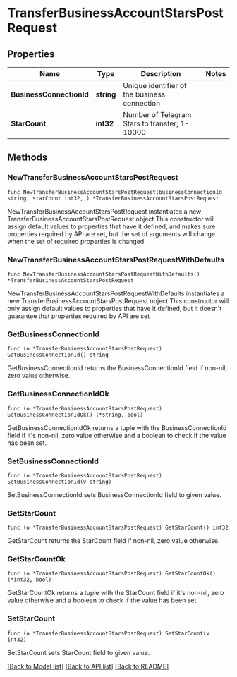 # TransferBusinessAccountStarsPostRequest

## Properties

Name | Type | Description | Notes
------------ | ------------- | ------------- | -------------
**BusinessConnectionId** | **string** | Unique identifier of the business connection | 
**StarCount** | **int32** | Number of Telegram Stars to transfer; 1-10000 | 

## Methods

### NewTransferBusinessAccountStarsPostRequest

`func NewTransferBusinessAccountStarsPostRequest(businessConnectionId string, starCount int32, ) *TransferBusinessAccountStarsPostRequest`

NewTransferBusinessAccountStarsPostRequest instantiates a new TransferBusinessAccountStarsPostRequest object
This constructor will assign default values to properties that have it defined,
and makes sure properties required by API are set, but the set of arguments
will change when the set of required properties is changed

### NewTransferBusinessAccountStarsPostRequestWithDefaults

`func NewTransferBusinessAccountStarsPostRequestWithDefaults() *TransferBusinessAccountStarsPostRequest`

NewTransferBusinessAccountStarsPostRequestWithDefaults instantiates a new TransferBusinessAccountStarsPostRequest object
This constructor will only assign default values to properties that have it defined,
but it doesn't guarantee that properties required by API are set

### GetBusinessConnectionId

`func (o *TransferBusinessAccountStarsPostRequest) GetBusinessConnectionId() string`

GetBusinessConnectionId returns the BusinessConnectionId field if non-nil, zero value otherwise.

### GetBusinessConnectionIdOk

`func (o *TransferBusinessAccountStarsPostRequest) GetBusinessConnectionIdOk() (*string, bool)`

GetBusinessConnectionIdOk returns a tuple with the BusinessConnectionId field if it's non-nil, zero value otherwise
and a boolean to check if the value has been set.

### SetBusinessConnectionId

`func (o *TransferBusinessAccountStarsPostRequest) SetBusinessConnectionId(v string)`

SetBusinessConnectionId sets BusinessConnectionId field to given value.


### GetStarCount

`func (o *TransferBusinessAccountStarsPostRequest) GetStarCount() int32`

GetStarCount returns the StarCount field if non-nil, zero value otherwise.

### GetStarCountOk

`func (o *TransferBusinessAccountStarsPostRequest) GetStarCountOk() (*int32, bool)`

GetStarCountOk returns a tuple with the StarCount field if it's non-nil, zero value otherwise
and a boolean to check if the value has been set.

### SetStarCount

`func (o *TransferBusinessAccountStarsPostRequest) SetStarCount(v int32)`

SetStarCount sets StarCount field to given value.



[[Back to Model list]](../README.md#documentation-for-models) [[Back to API list]](../README.md#documentation-for-api-endpoints) [[Back to README]](../README.md)


